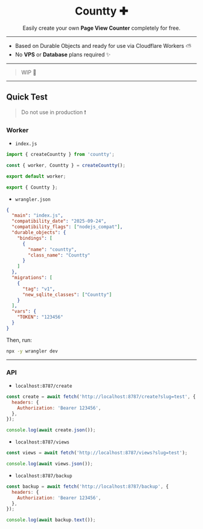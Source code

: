 <div align="center">
  <h1>Countty ✚</h1>
  <p>Easily create your own <b>Page View Counter</b> completely for free.</p>
</div>

---

- Based on Durable Objects and ready for use via Cloudflare Workers ⛅️
- No **VPS** or **Database** plans required ✨

---

> WIP 🚧

---

## Quick Test

> Do not use in production ❗️

### Worker

- `index.js`

```js
import { createCountty } from 'countty';

const { worker, Countty } = createCountty();

export default worker;

export { Countty };
```

- `wrangler.json`

```json
{
  "main": "index.js",
  "compatibility_date": "2025-09-24",
  "compatibility_flags": ["nodejs_compat"],
  "durable_objects": {
    "bindings": [
      {
        "name": "countty",
        "class_name": "Countty"
      }
    ]
  },
  "migrations": [
    {
      "tag": "v1",
      "new_sqlite_classes": ["Countty"]
    }
  ],
  "vars": {
    "TOKEN": "123456"
  }
}
```

Then, run:

```sh
npx -y wrangler dev
```

---

### API

- `localhost:8787/create`

```js
const create = await fetch('http://localhost:8787/create?slug=test', {
  headers: {
    Authorization: 'Bearer 123456',
  },
});

console.log(await create.json());
```

- `localhost:8787/views`

```js
const views = await fetch('http://localhost:8787/views?slug=test');

console.log(await views.json());
```

- `localhost:8787/backup`

```js
const backup = await fetch('http://localhost:8787/backup', {
  headers: {
    Authorization: 'Bearer 123456',
  },
});

console.log(await backup.text());
```
